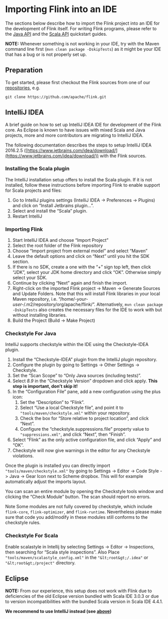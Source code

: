 

# Importing Flink into an IDE

The sections below describe how to import the Flink project into an IDE for the development of Flink itself. For writing Flink programs, please refer to the [Java API](//ci.apache.org/projects/flink/flink-docs-release-1.7/dev/projectsetup/java_api_quickstart.html) and the [Scala API](//ci.apache.org/projects/flink/flink-docs-release-1.7/dev/projectsetup/scala_api_quickstart.html) quickstart guides.

**NOTE:** Whenever something is not working in your IDE, try with the Maven command line first (`mvn clean package -DskipTests`) as it might be your IDE that has a bug or is not properly set up.

## Preparation

To get started, please first checkout the Flink sources from one of our [repositories](https://flink.apache.org/community.html#source-code), e.g.



```
git clone https://github.com/apache/flink.git
```



## IntelliJ IDEA

A brief guide on how to set up IntelliJ IDEA IDE for development of the Flink core. As Eclipse is known to have issues with mixed Scala and Java projects, more and more contributors are migrating to IntelliJ IDEA.

The following documentation describes the steps to setup IntelliJ IDEA 2016.2.5 ([https://www.jetbrains.com/idea/download/](https://www.jetbrains.com/idea/download/)) with the Flink sources.

### Installing the Scala plugin

The IntelliJ installation setup offers to install the Scala plugin. If it is not installed, follow these instructions before importing Flink to enable support for Scala projects and files:

1.  Go to IntelliJ plugins settings (IntelliJ IDEA -&gt; Preferences -&gt; Plugins) and click on “Install Jetbrains plugin…”.
2.  Select and install the “Scala” plugin.
3.  Restart IntelliJ

### Importing Flink

1.  Start IntelliJ IDEA and choose “Import Project”
2.  Select the root folder of the Flink repository
3.  Choose “Import project from external model” and select “Maven”
4.  Leave the default options and click on “Next” until you hit the SDK section.
5.  If there is no SDK, create a one with the “+” sign top left, then click “JDK”, select your JDK home directory and click “OK”. Otherwise simply select your SDK.
6.  Continue by clicking “Next” again and finish the import.
7.  Right-click on the imported Flink project -&gt; Maven -&gt; Generate Sources and Update Folders. Note that this will install Flink libraries in your local Maven repository, i.e. “/home/_-your-user-_/.m2/repository/org/apache/flink/”. Alternatively, `mvn clean package -DskipTests` also creates the necessary files for the IDE to work with but without installing libraries.
8.  Build the Project (Build -&gt; Make Project)

### Checkstyle For Java

IntelliJ supports checkstyle within the IDE using the Checkstyle-IDEA plugin.

1.  Install the “Checkstyle-IDEA” plugin from the IntelliJ plugin repository.
2.  Configure the plugin by going to Settings -&gt; Other Settings -&gt; Checkstyle.
3.  Set the “Scan Scope” to “Only Java sources (including tests)”.
4.  Select _8.9_ in the “Checkstyle Version” dropdown and click apply. **This step is important, don’t skip it!**
5.  In the “Configuration File” pane, add a new configuration using the plus icon:
    1.  Set the “Description” to “Flink”.
    2.  Select “Use a local Checkstyle file”, and point it to `"tools/maven/checkstyle.xml"` within your repository.
    3.  Check the box for “Store relative to project location”, and click “Next”.
    4.  Configure the “checkstyle.suppressions.file” property value to `"suppressions.xml"`, and click “Next”, then “Finish”.
6.  Select “Flink” as the only active configuration file, and click “Apply” and “OK”.
7.  Checkstyle will now give warnings in the editor for any Checkstyle violations.

Once the plugin is installed you can directly import `"tools/maven/checkstyle.xml"` by going to Settings -&gt; Editor -&gt; Code Style -&gt; Java -&gt; Gear Icon next to Scheme dropbox. This will for example automatically adjust the imports layout.

You can scan an entire module by opening the Checkstyle tools window and clicking the “Check Module” button. The scan should report no errors.

Note Some modules are not fully covered by checkstyle, which include `flink-core`, `flink-optimizer`, and `flink-runtime`. Nevertheless please make sure that code you add/modify in these modules still conforms to the checkstyle rules.

### Checkstyle For Scala

Enable scalastyle in Intellij by selecting Settings -&gt; Editor -&gt; Inspections, then searching for “Scala style inspections”. Also Place `"tools/maven/scalastyle_config.xml"` in the `"&lt;root&gt;/.idea"` or `"&lt;root&gt;/project"` directory.

## Eclipse

**NOTE:** From our experience, this setup does not work with Flink due to deficiencies of the old Eclipse version bundled with Scala IDE 3.0.3 or due to version incompatibilities with the bundled Scala version in Scala IDE 4.4.1.

**We recommend to use IntelliJ instead (see [above](#intellij-idea))**

